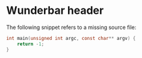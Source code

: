 # Wunderbar header

The following snippet refers to a missing source file:

```c source=definitely_not_a_file.c lines=1-3
int main(unsigned int argc, const char** argv) {
    return -1;
}
```